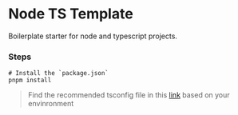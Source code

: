 # Node TS Template
Boilerplate starter for node and typescript projects.
### Steps

```shell
# Install the `package.json`
pnpm install
```
> Find the recommended tsconfig file in this [link](https://github.com/tsconfig/bases) based on your envinronment
